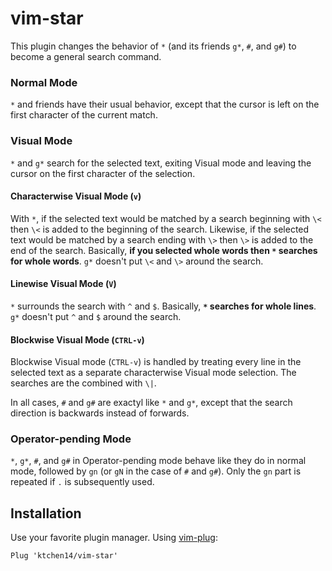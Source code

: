 vim-star
========

This plugin changes the behavior of `*` (and its friends `g*`, `#`, and `g#`) to
become a general search command.

### Normal Mode

`*` and friends have their usual behavior, except that the cursor is left on the
first character of the current match.

### Visual Mode

`*` and `g*` search for the selected text, exiting Visual mode and leaving the
cursor on the first character of the selection.

#### Characterwise Visual Mode (`v`)

With `*`, if the selected text would be matched by a search beginning with `\<`
then `\<` is added to the beginning of the search. Likewise, if the selected
text would be matched by a search ending with `\>` then `\>` is added to the end
of the search. Basically, **if you selected whole words then `*` searches for
whole words**. `g*` doesn't put `\<` and `\>` around the search.

#### Linewise Visual Mode (`V`)

`*` surrounds the search with `^` and `$`. Basically, **`*` searches for whole
lines**. `g*` doesn't put `^` and `$` around the search.

#### Blockwise Visual Mode (`CTRL-v`)

Blockwise Visual mode (`CTRL-v`) is handled by treating every line in the
selected text as a separate characterwise Visual mode selection. The searches
are the combined with `\|`.

In all cases, `#` and `g#` are exactyl like `*` and `g*`, except that the search
direction is backwards instead of forwards.

### Operator-pending Mode

`*`, `g*`, `#`, and `g#` in Operator-pending mode behave like they do in normal
mode, followed by `gn` (or `gN` in the case of `#` and `g#`). Only the `gn` part
is repeated if `.` is subsequently used.

Installation
------------

Use your favorite plugin manager. Using [vim-plug]:

```vim
Plug 'ktchen14/vim-star'
```

[vim-plug]: https://github.com/junegunn/vim-plug
